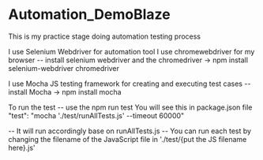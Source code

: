 # Automation_DemoBlaze
This is my practice stage doing automation testing process

I use Selenium Webdriver for automation tool
I use chromewebdriver for my browser
-- install selenium webdriver and the chromedriver -> npm install selenium-webdriver chromedriver

I use Mocha JS testing framework for creating and executing test cases
-- install Mocha -> npm install mocha


To run the test
-- use the npm run test
You will see this in package.json file  "test": "mocha './test/runAllTests.js' --timeout 60000"

-- It will run accordingly base on runAllTests.js 
-- You can run each test by changing the filename of the JavaScript file in './test/{put the JS filename here}.js'